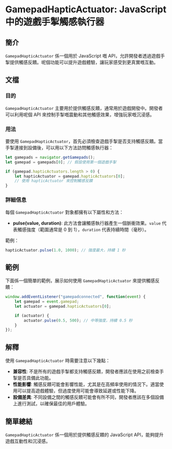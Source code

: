 <!--
Meta Description: # GamepadHapticActuator: JavaScript中的遊戲手掣觸感執行器 ## 簡介 `GamepadHapticActuator` 係一個用於 JavaScript 嘅 API，允許開發者透過遊戲手掣提供觸感反饋。呢個功能可以提升遊戲體驗，讓玩家感受到更真實嘅互動。 ## 文檔...
Meta Keywords: gamepadhapticactuator, gamepad, javascript, let, api
-->

# GamepadHapticActuator: JavaScript中的遊戲手掣觸感執行器

## 簡介
`GamepadHapticActuator` 係一個用於 JavaScript 嘅 API，允許開發者透過遊戲手掣提供觸感反饋。呢個功能可以提升遊戲體驗，讓玩家感受到更真實嘅互動。

## 文檔
### 目的
`GamepadHapticActuator` 主要用於提供觸感反饋，通常用於遊戲開發中。開發者可以利用呢個 API 來控制手掣嘅震動和其他觸感效果，增強玩家嘅沉浸感。

### 用法
要使用 `GamepadHapticActuator`，首先必須檢查遊戲手掣是否支持觸感反饋。當手掣連接到設備後，可以用以下方法訪問觸感執行器：

```javascript
let gamepads = navigator.getGamepads();
let gamepad = gamepads[0]; // 假設使用第一個遊戲手掣

if (gamepad.hapticActuators.length > 0) {
    let hapticActuator = gamepad.hapticActuators[0];
    // 使用 hapticActuator 來控制觸感反饋
}
```

### 詳細信息
每個 `GamepadHapticActuator` 對象都擁有以下屬性和方法：

- **pulse(value, duration)**: 此方法會讓觸感執行器產生一個脈衝效果。`value` 代表觸感強度（範圍通常是 0 到 1），`duration` 代表持續時間（毫秒）。
  
範例：

```javascript
hapticActuator.pulse(1.0, 1000); // 強度最大，持續 1 秒
```

## 範例
下面係一個簡單的範例，展示如何使用 `GamepadHapticActuator` 來提供觸感反饋：

```javascript
window.addEventListener("gamepadconnected", function(event) {
    let gamepad = event.gamepad;
    let actuator = gamepad.hapticActuators[0];

    if (actuator) {
        actuator.pulse(0.5, 500); // 中等強度，持續 0.5 秒
    }
});
```

## 解釋
使用 `GamepadHapticActuator` 時需要注意以下幾點：

- **兼容性**: 不是所有的遊戲手掣都支持觸感反饋，開發者應該在使用之前檢查手掣是否具備此功能。
- **性能影響**: 觸感反饋可能會影響性能，尤其是在高頻率使用的情況下。適當使用可以提高遊戲體驗，但過度使用可能會導致延遲或性能下降。
- **設備差異**: 不同設備之間的觸感反饋可能會有所不同，開發者應該在多個設備上進行測試，以確保最佳的用戶體驗。

## 簡單總結
`GamepadHapticActuator` 係一個用於提供觸感反饋的 JavaScript API，能夠提升遊戲互動性和沉浸感。